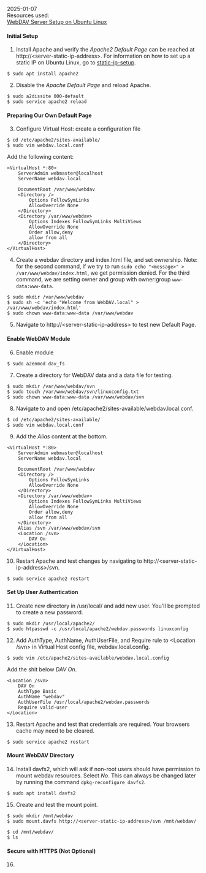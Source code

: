 2025-01-07  
Resources used:  
[WebDAV Server Setup on Ubuntu Linux](https://linuxconfig.org/webdav-server-setup-on-ubuntu-linux)

#### Initial Setup
1. Install Apache and verify the _Apache2 Default Page_ can be reached at http://\<server-static-ip-address\>. For information on how to set up a static IP on Ubuntu Linux, go to [static-ip-setup](./static-ip-setup.md).
```
$ sudo apt install apache2
```

2. Disable the _Apache Default Page_ and reload Apache.
```
$ sudo a2dissite 000-default
$ sudo service apache2 reload
```

#### Preparing Our Own Default Page
3. Configure Virtual Host: create a configuration file
```
$ cd /etc/apache2/sites-available/
$ sudo vim webdav.local.conf
```
Add the following content:
```
<VirtualHost *:80>
	ServerAdmin webmaster@localhost
	ServerName webdav.local
	
	DocumentRoot /var/www/webdav
	<Directory />
		Options FollowSymLinks
		AllowOverride None
	</Directory>
	<Directory /var/www/webdav>
		Options Indexes FollowSymLinks MultiViews
		AllowOverride None
		Order allow,deny
		allow from all
	</Directory>
</VirtualHost>
```

4. Create a webdav directory and index.html file, and set ownership. Note: for the second command, if we try to run `sudo echo "<message>" > /var/www/webdav/index.html`, we get permission denied. For the third command, we are setting owner and group with owner:group `www-data:www-data`.
```
$ sudo mkdir /var/www/webdav
$ sudo sh -c 'echo "Welcome from WebDAV.local" > /var/www/webdav/index.html'
$ sudo chown www-data:www-data /var/www/webdav
```

5. Navigate to http://\<server-static-ip-address\> to test new Default Page.

#### Enable WebDAV Module
6. Enable module
```
$ sudo a2enmod dav_fs
```

7. Create a directory for WebDAV data and a data file for testing.
```
$ sudo mkdir /var/www/webdav/svn
$ sudo touch /var/www/webdav/svn/linuxconfig.txt
$ sudo chown www-data:www-data /var/www/webdav/svn
```

8. Navigate to and open /etc/apache2/sites-available/webdav.local.conf.
```
$ cd /etc/apache2/sites-available/
$ sudo vim webdav.local.conf
```

9. Add the _Alias_ content at the bottom.
```
<VirtualHost *:80>
	ServerAdmin webmaster@localhost
	ServerName webdav.local
	
	DocumentRoot /var/www/webdav
	<Directory />
		Options FollowSymLinks
		AllowOverride None
	</Directory>
	<Directory /var/www/webdav>
		Options Indexes FollowSymLinks MultiViews
		AllowOverride None
		Order allow,deny
		allow from all
	</Directory>
	Alias /svn /var/www/webdav/svn
	<Location /svn>
		DAV On
	</Location>
</VirtualHost>
```

10. Restart Apache and test changes by navigating to http://\<server-static-ip-address\>/svn.
```
$ sudo service apache2 restart
```

#### Set Up User Authentication
11. Create new directory in /usr/local/ and add new user. You'll be prompted to create a new password.
```
$ sudo mkdir /usr/local/apache2/
$ sudo htpasswd -c /usr/local/apache2/webdav.passwords linuxconfig
```

12. Add AuthType, AuthName, AuthUserFile, and Require rule to <Location /svn> in Virtual Host config file, webdav.local.config.
```
$ sudo vim /etc/apache2/sites-available/webdav.local.config
```
Add the shit below _DAV On_.
```
<Location /svn>
	DAV On
	AuthType Basic
	AuthName "webdav"
	AuthUserFile /usr/local/apache2/webdav.passwords
	Require valid-user
</Location>
```

13. Restart Apache and test that credentials are required. Your browsers cache may need to be cleared.
```
$ sudo service apache2 restart
```

#### Mount WebDAV Directory
14. Install davfs2, which will ask if non-root users should have permission to mount webdav resources. Select _No_. This can always be changed later by running the command `dpkg-reconfigure davfs2`.
```
$ sudo apt install davfs2
```

15. Create and test the mount point.
```
$ sudo mkdir /mnt/webdav
$ sudo mount.davfs http://<server-static-ip-address>/svn /mnt/webdav/
```

```
$ cd /mnt/webdav/
$ ls
```

#### Secure with HTTPS (Not Optional)
16. 